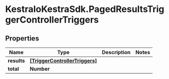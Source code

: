 # KestraIoKestraSdk.PagedResultsTriggerControllerTriggers

## Properties

Name | Type | Description | Notes
------------ | ------------- | ------------- | -------------
**results** | [**[TriggerControllerTriggers]**](TriggerControllerTriggers.md) |  | 
**total** | **Number** |  | 


